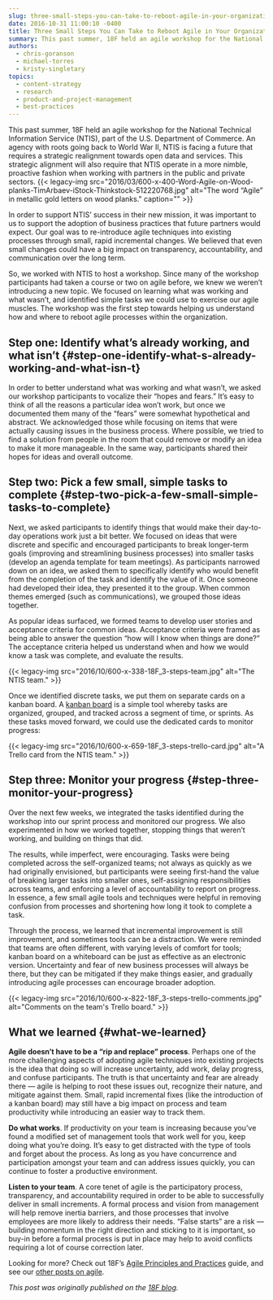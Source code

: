 ```yaml
---
slug: three-small-steps-you-can-take-to-reboot-agile-in-your-organization
date: 2016-10-31 11:00:10 -0400
title: Three Small Steps You Can Take to Reboot Agile in Your Organization
summary: This past summer, 18F held an agile workshop for the National Technical Information Service (NTIS), part of the U.S. Department of Commerce. An agency with roots going back to World War II, NTIS is facing a future that requires a strategic realignment towards open data and services. This strategic alignment will also require that NTIS
authors:
  - chris-goranson
  - michael-torres
  - kristy-singletary
topics:
  - content-strategy
  - research
  - product-and-project-management
  - best-practices
---
```


This past summer, 18F held an agile workshop for the National Technical Information Service (NTIS), part of the U.S. Department of Commerce. An agency with roots going back to World War II, NTIS is facing a future that requires a strategic realignment towards open data and services. This strategic alignment will also require that NTIS operate in a more nimble, proactive fashion when working with partners in the public and private sectors. {{< legacy-img src="2016/03/600-x-400-Word-Agile-on-Wood-planks-TimArbaev-iStock-Thinkstock-512220768.jpg" alt="The word “Agile” in metallic gold letters on wood planks." caption="" >}} 

In order to support NTIS’ success in their new mission, it was important to us to support the adoption of business practices that future partners would expect. Our goal was to re-introduce agile techniques into existing processes through small, rapid incremental changes. We believed that even small changes could have a big impact on transparency, accountability, and communication over the long term.

So, we worked with NTIS to host a workshop. Since many of the workshop participants had taken a course or two on agile before, we knew we weren’t introducing a new topic. We focused on learning what was working and what wasn’t, and identified simple tasks we could use to exercise our agile muscles. The workshop was the first step towards helping us understand how and where to reboot agile processes within the organization.

## Step one: Identify what’s already working, and what isn’t {#step-one-identify-what-s-already-working-and-what-isn-t}

In order to better understand what was working and what wasn’t, we asked our workshop participants to vocalize their “hopes and fears.” It’s easy to think of all the reasons a particular idea won’t work, but once we documented them many of the “fears” were somewhat hypothetical and abstract. We acknowledged those while focusing on items that were actually causing issues in the business process. Where possible, we tried to find a solution from people in the room that could remove or modify an idea to make it more manageable. In the same way, participants shared their hopes for ideas and overall outcome.

## Step two: Pick a few small, simple tasks to complete {#step-two-pick-a-few-small-simple-tasks-to-complete}

Next, we asked participants to identify things that would make their day-to-day operations work just a bit better. We focused on ideas that were discrete and specific and encouraged participants to break longer-term goals (improving and streamlining business processes) into smaller tasks (develop an agenda template for team meetings). As participants narrowed down on an idea, we asked them to specifically identify who would benefit from the completion of the task and identify the value of it. Once someone had developed their idea, they presented it to the group. When common themes emerged (such as communications), we grouped those ideas together.

As popular ideas surfaced, we formed teams to develop user stories and acceptance criteria for common ideas. Acceptance criteria were framed as being able to answer the question “how will I know when things are done?” The acceptance criteria helped us understand when and how we would know a task was complete, and evaluate the results.

{{< legacy-img src="2016/10/600-x-338-18F_3-steps-team.jpg" alt="The NTIS team." >}}

Once we identified discrete tasks, we put them on separate cards on a kanban board. A [kanban board](https://18f.gsa.gov/2016/08/31/kanban-for-government/) is a simple tool whereby tasks are organized, grouped, and tracked across a segment of time, or sprints. As these tasks moved forward, we could use the dedicated cards to monitor progress:

{{< legacy-img src="2016/10/600-x-659-18F_3-steps-trello-card.jpg" alt="A Trello card from the NTIS team." >}}

## Step three: Monitor your progress {#step-three-monitor-your-progress}

Over the next few weeks, we integrated the tasks identified during the workshop into our sprint process and monitored our progress. We also experimented in how we worked together, stopping things that weren’t working, and building on things that did.

The results, while imperfect, were encouraging. Tasks were being completed across the self-organized teams; not always as quickly as we had originally envisioned, but participants were seeing first-hand the value of breaking larger tasks into smaller ones, self-assigning responsibilities across teams, and enforcing a level of accountability to report on progress. In essence, a few small agile tools and techniques were helpful in removing confusion from processes and shortening how long it took to complete a task.

Through the process, we learned that incremental improvement is still improvement, and sometimes tools can be a distraction. We were reminded that teams are often different, with varying levels of comfort for tools; kanban board on a whiteboard can be just as effective as an electronic version. Uncertainty and fear of new business processes will always be there, but they can be mitigated if they make things easier, and gradually introducing agile processes can encourage broader adoption.

{{< legacy-img src="2016/10/600-x-822-18F_3-steps-trello-comments.jpg" alt="Comments on the team's Trello board." >}}

## What we learned {#what-we-learned}

**Agile doesn’t have to be a “rip and replace” process**. Perhaps one of the more challenging aspects of adopting agile techniques into existing projects is the idea that doing so will increase uncertainty, add work, delay progress, and confuse participants. The truth is that uncertainty and fear are already there — agile is helping to root these issues out, recognize their nature, and mitigate against them. Small, rapid incremental fixes (like the introduction of a kanban board) may still have a big impact on process and team productivity while introducing an easier way to track them.

**Do what works**. If productivity on your team is increasing because you’ve found a modified set of management tools that work well for you, keep doing what you’re doing. It’s easy to get distracted with the type of tools and forget about the process. As long as you have concurrence and participation amongst your team and can address issues quickly, you can continue to foster a productive environment.

**Listen to your team**. A core tenet of agile is the participatory process, transparency, and accountability required in order to be able to successfully deliver in small increments. A formal process and vision from management will help remove inertia barriers, and those processes that involve employees are more likely to address their needs. “False starts” are a risk — building momentum in the right direction and sticking to it is important, so buy-in before a formal process is put in place may help to avoid conflicts requiring a lot of course correction later.

Looking for more? Check out 18F’s [Agile Principles and Practices](https://pages.18f.gov/agile/) guide, and see our [other posts on agile](https://18f.gsa.gov/tags/agile/). 

_This post was originally published on the [18F blog](https://18f.gsa.gov/blog/)._
